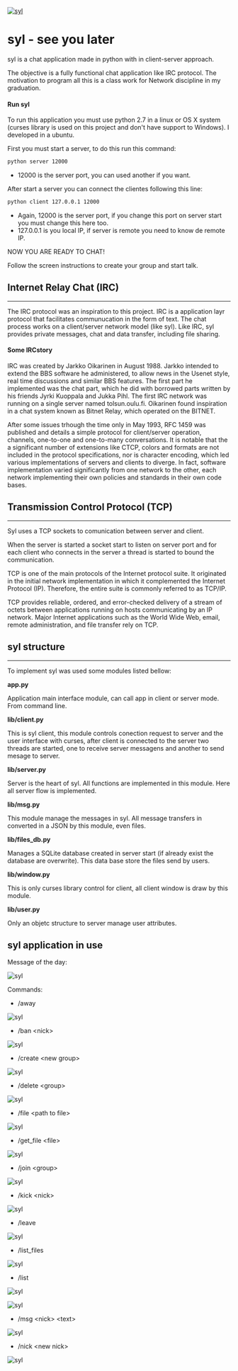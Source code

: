  [![syl](https://github.com/ninovasc/syl/blob/master/readme_img/syl_logo.gif?raw=true)](https://github.com/ninovasc/syl/)

# syl - see you later

syl is a chat application made in python with in client-server approach.

The objective is a fully functional chat application like IRC protocol. The motivation to program all this is a class work for Network discipline in my graduation.

#### Run syl

To run this application you must use python 2.7 in a linux or OS X system (curses library is used on this project and don't have support to Windows). I developed in a ubuntu.

First you must start a server, to do this run this command:

```sh
python server 12000
```

* 12000 is the server port, you can used another if you want.

After start a server you can connect the clientes following this line:

```sh
python client 127.0.0.1 12000
```
* Again, 12000 is the server port, if you change this port on server start you must change this here too.
* 127.0.0.1 is you local IP, if server is remote you need to know de remote IP.

NOW YOU ARE READY TO CHAT!

Follow the screen instructions to create your group and start talk.

## Internet Relay Chat (IRC)
-------------------------------

The IRC protocol was an inspiration to this project. IRC is a application layr protocol that facilitates communucation in the form of text. The chat process works on a client/server network model (like syl). Like IRC, syl provides private messages, chat and data transfer, including file sharing.

#### Some IRCstory

IRC was created by Jarkko Oikarinen in August 1988. Jarkko intended to extend the BBS software he administered, to allow news in the Usenet style, real time discussions and similar BBS features. The first part he implemented was the chat part, which he did with borrowed parts written by his friends Jyrki Kuoppala and Jukka Pihl. The first IRC network was running on a single server named tolsun.oulu.fi. Oikarinen found inspiration in a chat system known as Bitnet Relay, which operated on the BITNET.

After some issues trhough the time only in May 1993, RFC 1459 was published and details a simple protocol for client/server operation, channels, one-to-one and one-to-many conversations. It is notable that the a significant number of extensions like CTCP, colors and formats are not included in the protocol specifications, nor is character encoding, which led various implementations of servers and clients to diverge. In fact, software implementation varied significantly from one network to the other, each network implementing their own policies and standards in their own code bases.

## Transmission Control Protocol (TCP)
-------------------------------

Syl uses a TCP sockets to comunication between server and client.

When the server is started a socket start to listen on server port and for each client who connects in the server a thread is started to bound the communication.

TCP is one of the main protocols of the Internet protocol suite. It originated in the initial network implementation in which it complemented the Internet Protocol (IP). Therefore, the entire suite is commonly referred to as TCP/IP.

TCP provides reliable, ordered, and error-checked delivery of a stream of octets between applications running on hosts communicating by an IP network. Major Internet applications such as the World Wide Web, email, remote administration, and file transfer rely on TCP.

## syl structure
-------------------------------

To implement syl was used some modules listed bellow:

**app.py**

Application main interface module, can call app in client or server mode.
From command line.

**lib/client.py**

This is syl client, this module controls conection request to server and the user interface with curses, after client is connected to the server two threads are started, one to receive server messagens and another to send mesage to server.

**lib/server.py**

Server is the heart of syl. All functions are implemented in this module. Here all server flow is implemented.

**lib/msg.py**

This module manage the messages in syl. All message transfers in converted in a JSON by this module, even files.

**lib/files_db.py**

Manages a SQLite database created in server start (if already exist the database are overwrite). This data base store the files send by users.

**lib/window.py**

This is only curses library control for client, all client window is draw by this module.

**lib/user.py**

Only an objetc structure to server manage user attributes.

## syl application in use

Message of the day:

 ![syl](https://github.com/ninovasc/syl/blob/master/readme_img/motd.png?raw=true)

Commands:

* /away

 ![syl](https://github.com/ninovasc/syl/blob/master/readme_img/away.png?raw=true)

* /ban &lt;nick&gt;

 ![syl](https://github.com/ninovasc/syl/blob/master/readme_img/ban.png?raw=true)

* /create &lt;new group&gt;

 ![syl](https://github.com/ninovasc/syl/blob/master/readme_img/create.png?raw=true)

* /delete &lt;group&gt;

 ![syl](https://github.com/ninovasc/syl/blob/master/readme_img/delete.png?raw=true)

* /file &lt;path to file&gt;

 ![syl](https://github.com/ninovasc/syl/blob/master/readme_img/file.png?raw=true)

* /get_file &lt;file&gt;

 ![syl](https://github.com/ninovasc/syl/blob/master/readme_img/get_file.png?raw=true)

* /join &lt;group&gt;

 ![syl](https://github.com/ninovasc/syl/blob/master/readme_img/join.png?raw=true)

* /kick &lt;nick&gt;

 ![syl](https://github.com/ninovasc/syl/blob/master/readme_img/kick.png?raw=true)

* /leave

 ![syl](https://github.com/ninovasc/syl/blob/master/readme_img/leave.png?raw=true)

* /list_files

 ![syl](https://github.com/ninovasc/syl/blob/master/readme_img/list_files.png?raw=true)

* /list

 ![syl](https://github.com/ninovasc/syl/blob/master/readme_img/list_groups.png?raw=true)

 ![syl](https://github.com/ninovasc/syl/blob/master/readme_img/list_user.png?raw=true)

* /msg &lt;nick&gt; &lt;text&gt;

 ![syl](https://github.com/ninovasc/syl/blob/master/readme_img/msg.png?raw=true)

* /nick &lt;new nick&gt;

 ![syl](https://github.com/ninovasc/syl/blob/master/readme_img/nick.png?raw=true)
